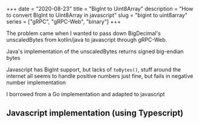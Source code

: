 +++
date = "2020-08-23"
title = "BigInt to Uint8Array"
description = "How to convert BigInt to Uint8Array in javascript"
slug = "bigint to uint8array"
series = ["gRPC", "gRPC-Web", "binary"]
+++

The problem came when I wanted to pass down BigDecimal's unscaledBytes from kotlin/java to javascript through gRPC-Web.

Java's implementation of the unscaledBytes returns signed big-endian bytes

Javascript has BigInt support, but lacks of `toBytes()`, stuff around the internet all seems to handle positive numbers just fine, but fails in negative number implementation

I borrowed from a Go implementation and adapted to javascript

## Javascript implementation (using Typescript)



